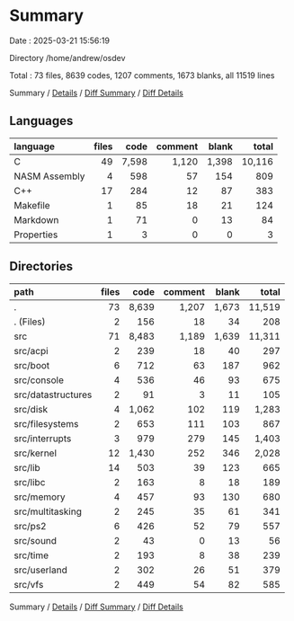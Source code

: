 # Summary

Date : 2025-03-21 15:56:19

Directory /home/andrew/osdev

Total : 73 files,  8639 codes, 1207 comments, 1673 blanks, all 11519 lines

Summary / [Details](details.md) / [Diff Summary](diff.md) / [Diff Details](diff-details.md)

## Languages
| language | files | code | comment | blank | total |
| :--- | ---: | ---: | ---: | ---: | ---: |
| C | 49 | 7,598 | 1,120 | 1,398 | 10,116 |
| NASM Assembly | 4 | 598 | 57 | 154 | 809 |
| C++ | 17 | 284 | 12 | 87 | 383 |
| Makefile | 1 | 85 | 18 | 21 | 124 |
| Markdown | 1 | 71 | 0 | 13 | 84 |
| Properties | 1 | 3 | 0 | 0 | 3 |

## Directories
| path | files | code | comment | blank | total |
| :--- | ---: | ---: | ---: | ---: | ---: |
| . | 73 | 8,639 | 1,207 | 1,673 | 11,519 |
| . (Files) | 2 | 156 | 18 | 34 | 208 |
| src | 71 | 8,483 | 1,189 | 1,639 | 11,311 |
| src/acpi | 2 | 239 | 18 | 40 | 297 |
| src/boot | 6 | 712 | 63 | 187 | 962 |
| src/console | 4 | 536 | 46 | 93 | 675 |
| src/datastructures | 2 | 91 | 3 | 11 | 105 |
| src/disk | 4 | 1,062 | 102 | 119 | 1,283 |
| src/filesystems | 2 | 653 | 111 | 103 | 867 |
| src/interrupts | 3 | 979 | 279 | 145 | 1,403 |
| src/kernel | 12 | 1,430 | 252 | 346 | 2,028 |
| src/lib | 14 | 503 | 39 | 123 | 665 |
| src/libc | 2 | 163 | 8 | 18 | 189 |
| src/memory | 4 | 457 | 93 | 130 | 680 |
| src/multitasking | 2 | 245 | 35 | 61 | 341 |
| src/ps2 | 6 | 426 | 52 | 79 | 557 |
| src/sound | 2 | 43 | 0 | 13 | 56 |
| src/time | 2 | 193 | 8 | 38 | 239 |
| src/userland | 2 | 302 | 26 | 51 | 379 |
| src/vfs | 2 | 449 | 54 | 82 | 585 |

Summary / [Details](details.md) / [Diff Summary](diff.md) / [Diff Details](diff-details.md)